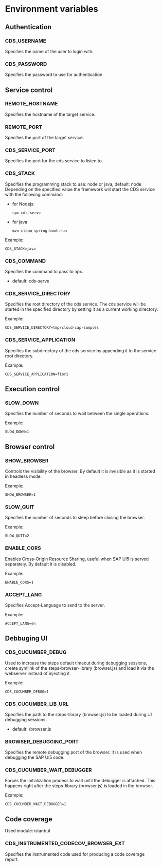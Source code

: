 # Environment variables

## Authentication

### CDS_USERNAME

Specifies the name of the user to login with.

### CDS_PASSWORD

Specifies the password to use for authentication.

## Service control

### REMOTE_HOSTNAME

Specifies the hostname of the target service.

### REMOTE_PORT

Specifies the port of the target service.

### CDS\_SERVICE\_PORT

Specifies the port for the cds service to listen to.

### CDS_STACK

Specifies the programming stack to use: node or java, default: node.
Depending on the specified value the framework will start the CDS service with the following command:

 * for Nodejs:
 
    ```npx cds-serve```

 * for java:

    ```mvn clean spring-boot:run```

Example:
```
CDS_STACK=java
```

### CDS_COMMAND

Specifies the command to pass to npx.

* default: cds-serve

### CDS\_SERVICE\_DIRECTORY

Specifies the root directory of the cds service.
The cds service will be started in the specified directory by setting it as a current working directory.

Example:
```
CDS_SERVICE_DIRECTORY=tmp/cloud-cap-samples
```

### CDS\_SERVICE\_APPLICATION

Specifies the subdirectory of the cds service by appending it to the service root directory.

Example:
```
CDS_SERVICE_APPLICATION=fiori
```

## Execution control

### SLOW_DOWN

Specifies the number of seconds to wait between the single operations.

Example:
```
SLOW_DOWN=1
```

## Browser control

### SHOW_BROWSER

Controls the visibility of the browser. By default it is invisible as it is started in headless mode.

Example:
```
SHOW_BROWSER=1
```

### SLOW_QUIT

Specifies the number of seconds to sleep before closing the browser.

Example:
```
SLOW_QUIT=2
```

### ENABLE_CORS

Enables Cross-Origin Resource Sharing, useful when SAP UI5 is served separately.
By default it is disabled.

Example:
```
ENABLE_CORS=1
```

### ACCEPT_LANG

Specifies Accept-Language to send to the server.

Example:
```
ACCEPT_LANG=en
```

## Debbuging UI

### CDS\_CUCUMBER\_DEBUG

Used to increase the steps default timeout during debugging sessions, create symlink of the steps-browser-library (browser.js) and load it via the webserver instead of injecting it.

Example:
```
CDS_CUCUMBER_DEBUG=1
```

### CDS\_CUCUMBER\_LIB\_URL

Specifies the path to the steps-library (browser.js) to be loaded during UI debugging sessions.

* default: /browser.js

### BROWSER\_DEBUGGING\_PORT

Specifies the remote debugging port of the browser. It is used when debugging the SAP UI5 code.

### CDS\_CUCUMBER\_WAIT\_DEBUGGER

Forces the initialization process to wait until the debugger is attached. This happens right after the steps-library (browser.js) is loaded in the browser.

Example:
```
CDS_CUCUMBER_WAIT_DEBUGGER=1
```

## Code coverage

Used module: istanbul

### CDS\_INSTRUMENTED\_CODECOV\_BROWSER\_EXT

Specifies the instrumented code used for producing a code coverage report.
